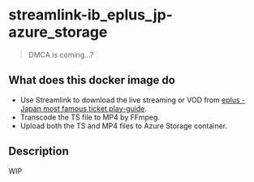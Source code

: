 # streamlink-ib_eplus_jp-azure_storage

> DMCA is coming...?

## What does this docker image do

- Use Streamlink to download the live streaming or VOD from [eplus - Japan most famous ticket play-guide](https://ib.eplus.jp/).
- Transcode the TS file to MP4 by FFmpeg.
- Upload both the TS and MP4 files to Azure Storage container.

## Description

WIP
